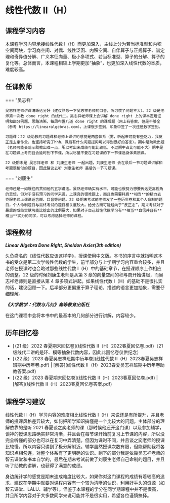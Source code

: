 # 线性代数 Ⅱ（H）

## 课程学习内容

本课程学习内容承接线性代数 I（H）而更加深入，主线上分为若当标准型和内积空间两块，学习商空间、对偶、线性泛函、内积空间、自伴算子与正规算子、谱定理和奇异值分解、广义本征向量、极小多项式、若当标准型、算子的分解、算子的复化等。总体而言，本课程相较上学期更加“抽象”，也更加深入线性代数的本质，难度较高。

## 任课教师

=== "吴志祥"

    吴志祥老师讲课清晰给分好（建议熟悉一下吴志祥老师的口音，听习惯了问题不大）。22 级是老师第一次教 done right 的线代二。吴志祥老师课上会讲解 done right 上的课本定理证明和部分例题，思路清晰，每周布置几道 done right 的课后题（网上有答案，但是不够全（参考 https://linearalgebras.com）。上课很少签到，印象中签了一次还是数字签到。

    习题课：22 级助教的习题课和老师上课讲的感觉是两套体系（雾，听起来可能有些吃力，我反正是去拿作业，也坚持听完了hhh，课后有什么问题提问可以得到很好的答复）。期中是助教出题（老师可能会暗示助教出难一点，所以考出来成绩可能比较低，不过期中占比可能不大）期中是在习题课上考而且会延时到下节课，所以尽量不要在习题课的下一节课选身体素质课。

    22 级期末是 吴志祥老师 和 刘康生老师 一起出题，刘康生老师 会在最后一节习题课讲解和考题很相似的题目，因此建议去听 刘康生老师 最后的一节习题课。

=== "刘康生"

    老师还是一如既往的贯彻他的玄学讲法。虽然老师确实有水平，可能也很努力想要传达更高视角的思想，但对于没有预习的同学来说，上课真的很难跟上，而且也需要耗费**相当**的精力去克服老师上课说话含糊、口音等问题。22 级期末考试前老师发了一些历年卷和其个人命制的题目，个人命制题目与最终考试的题目相关度较大。给分方面可能趋向于“反正态”，期末考试对于最后的成绩贡献可能比给出的比例要大，如果对于自己线性代数学习有**相当**自信并且有**相当**实力的同学，可以考虑选择老师的课程。

## 课程教材

***Linear Algebra Done Right, Sheldon Axler(3th edition)***

久负盛名的《线性代数应该这样学》，授课使用中文版。本书的序言中就指明这本书的受众是第二次学线性代数的学生，前半部分与上学期学习内容重合较多，并且老师在授课时也会略过那些线性代数 I（H）中的基础章节，在授课顺序上作相应的调整。22 级的时候刘康生老师是从第 3 章的向量空间的积与商开始讲起，而吴志祥老师则是直接从第 4 章多项式讲起。如果线性代数 I（H）的基础不是很扎实的话，建议回顾一下。后半部分更偏重于算子理论，描述的语言更加抽象，需要仔细理解。

***《大学数学：代数与几何》高等教育出版社***

在这门课程中会将本书中的最基本的几何部分进行讲解，内容较少。

## 历年回忆卷

- [（21 级）2022 春夏期末回忆卷](线性代数 Ⅱ（H）2022春夏回忆卷.pdf)（21 级线代二讲的是环、模等抽象代数内容，因此此回忆卷仅供纪念）
- [（22 级）2023 春夏吴志祥班期中历年卷](线性代数 Ⅱ（H）2023春夏吴志祥班期中历年卷.pdf) | [解答](线性代数 Ⅱ（H）2023春夏吴志祥班期中历年卷助教答案.pdf)
- [（22 级）2023 春夏期末回忆卷](线性代数 Ⅱ（H）2023春夏回忆卷.pdf) | [解答](线性代数 Ⅱ（H）2023春夏回忆卷答案.pdf)

## 课程学习建议

线性代数 II（H）学习内容的难度相比线性代数 I（H）来说还是有所提升，并且老师的授课风格差异较大，如何把所学知识搞懂是一个比较大的问题。主体部分的理解依靠的是听 2021 春夏谈之奕老师的课（那时候他还开这门课）以及参加辅学，谈神的授课思路确实非常清晰，并且会在每节课开始前复习上节课的内容，所以没完全听懂的部分也可以在复习中弄清楚。但因为课时不同，并且谈之奕老师的授课比较慢，所以内容只讲到了极分解附近。辅学虽然授课次数有限，但能帮助我将各知识点相勾连，对整个体系有了更明确的认识。剩下的部分我是依靠吴志祥老师的智云课堂和书本自学的，最后在期末考试前做了刘康生老师自己命制的题目，并且听了助教的讲解，也获得了满意的成绩。

身边统计学的感觉是期末速成难度比较大，如果你对这门课程的成绩有着较高的追求，建议在学期中就要对课程内容有一个较为清晰的认识，利用好手头的资源（如智云课堂、LALU、辅学等）。但鉴于本课程的学分在同学期课程中并不是很高，并且所学内容对于大多数同学来说可能并不是很实用，希望各位谨慎抉择。
